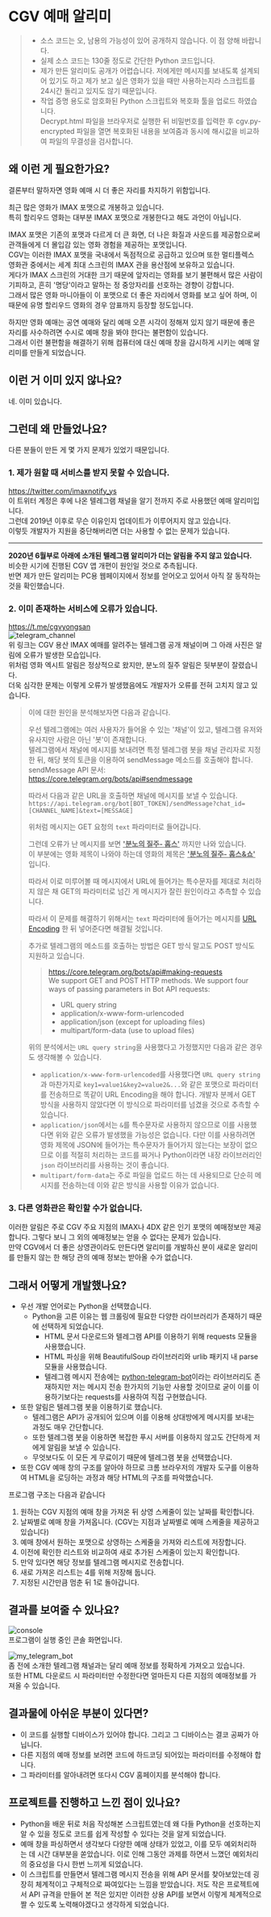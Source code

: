 # CGV 예매 알리미

> - 소스 코드는 오, 남용의 가능성이 있어 공개하지 않습니다. 이 점 양해 바랍니다.
> - 실제 소스 코드는 130줄 정도로 간단한 Python 코드입니다.
> - 제가 만든 알리미도 공개가 어렵습니다. 저에게만 메시지를 보내도록 설계되어 있기도 하고
  제가 보고 싶은 영화가 있을 때만 사용하는지라 스크립트를 24시간 돌리고 있지도 않기 때문입니다.
> - 작업 증명 용도로 암호화된 Python 스크립트와 복호화 툴을 업로드 하였습니다.  
  Decrypt.html 파일을 브라우저로 실행한 뒤 비밀번호를 입력한 후 cgv.py-encrypted 파일을 열면 복호화된 내용을 보여줌과 동시에 해시값을 비교하여 파일의 무결성을 검사합니다.

## 왜 이런 게 필요한가요?
결론부터 말하자면 영화 예매 시 더 좋은 자리를 차지하기 위함입니다.

최근 많은 영화가 IMAX 포맷으로 개봉하고 있습니다.  
특히 할리우드 영화는 대부분 IMAX 포맷으로 개봉한다고 해도 과언이 아닙니다.  

IMAX 포맷은 기존의 포맷과 다르게 더 큰 화면, 더 나은 화질과 사운드를 제공함으로써 관객들에게 더 몰입감 있는 영화 경험을 제공하는 포맷입니다.  
CGV는 이러한 IMAX 포맷을 국내에서 독점적으로 공급하고 있으며 또한 멀티플렉스 영화관 중에서는 세계 최대 스크린의 IMAX 관을 용산점에 보유하고 있습니다.  
게다가 IMAX 스크린의 거대한 크기 때문에 앞자리는 영화를 보기 불편해서 많은 사람이 기피하고, 흔히 '명당'이라고 말하는 정 중앙자리를 선호하는 경향이 강합니다.  
그래서 많은 영화 마니아들이 이 포맷으로 더 좋은 자리에서 영화를 보고 싶어 하며, 이 때문에 유명 할리우드 영화의 경우 암표까지 등장할 정도입니다.

하지만 영화 예매는 공연 예매와 달리 예매 오픈 시각이 정해져 있지 않기 때문에 좋은 자리를 사수하려면 수시로 예매 창을 봐야 한다는 불편함이 있습니다.  
그래서 이런 불편함을 해결하기 위해 컴퓨터에 대신 예매 창을 감시하게 시키는 예매 알리미를 만들게 되었습니다.

## 이런 거 이미 있지 않나요?
네. 이미 있습니다.

## 그런데 왜 만들었나요?
다른 분들이 만든 게 몇 가지 문제가 있었기 때문입니다.

### 1. 제가 원할 때 서비스를 받지 못할 수 있습니다.
<https://twitter.com/imaxnotify_ys>  
이 트위터 계정은 후에 나온 텔레그램 채널을 알기 전까지 주로 사용했던 예매 알리미입니다.  
그런데 2019년 이후로 무슨 이유인지 업데이트가 이루어지지 않고 있습니다.  
이렇듯 개발자가 지원을 중단해버리면 더는 사용할 수 없는 문제가 있습니다.

---
**2020년 6월부로 아래에 소개된 텔레그램 알리미가 더는 알림을 주지 않고 있습니다.**  
비슷한 시기에 진행된 CGV 앱 개편이 원인일 것으로 추측됩니다.  
반면 제가 만든 알리미는 PC용 웹페이지에서 정보를 얻어오고 있어서 아직 잘 동작하는 것을 확인했습니다.

### 2. 이미 존재하는 서비스에 오류가 있습니다.
<https://t.me/cgvyongsan>  
![telegram_channel](./images/telegram_channel.jpg)  
위 링크는 CGV 용산 IMAX 예매를 알려주는 텔레그램 공개 채널이며 그 아래 사진은 알림에 오류가 발생한 모습입니다.  
위처럼 영화 엑시트 알림은 정상적으로 왔지만, 분노의 질주 알림은 뒷부분이 잘렸습니다.  
더욱 심각한 문제는 이렇게 오류가 발생했음에도 개발자가 오류를 전혀 고치지 않고 있습니다.

> 이에 대한 원인을 분석해보자면 다음과 같습니다.
> 
> 우선 텔레그램에는 여러 사용자가 들어올 수 있는 '채널'이 있고, 텔레그램 유저와 유사지만 사람은 아닌 '봇'이 존재합니다.  
> 텔레그램에서 채널에 메시지를 보내려면 특정 텔레그램 봇을 채널 관리자로 지정한 뒤, 해당 봇의 토큰을 이용하여 sendMessage 메소드를 호출해야 합니다.  
> sendMessage API 문서: <https://core.telegram.org/bots/api#sendmessage>  
> 
> 따라서 다음과 같은 URL을 호출하면 채널에 메시지를 보낼 수 있습니다.  
> `https://api.telegram.org/bot[BOT_TOKEN]/sendMessage?chat_id=[CHANNEL_NAME]&text=[MESSAGE]`  
> 
> 위처럼 메시지는 GET 요청의 `text` 파라미터로 들어갑니다.  
> 
> 그런데 오류가 난 메시지를 보면 **<u>'분노의 질주- 홉스'</u>** 까지만 나와 있습니다.  
> 이 부분에는 영화 제목이 나와야 하는데 영화의 제목은 **<u>'분노의 질주- 홉스&쇼'</u>** 입니다.  
> 
> 따라서 이로 미루어볼 때 메시지에서 URL에 들어가는 특수문자를 제대로 처리하지 않은 채 GET의 파라미터로 넘긴 게 메시지가 잘린 원인이라고 추측할 수 있습니다.  
> 
> 따라서 이 문제를 해결하기 위해서는 `text` 파라미터에 들어가는 메시지를 [URL Encoding](https://ko.wikipedia.org/wiki/%ED%8D%BC%EC%84%BC%ED%8A%B8_%EC%9D%B8%EC%BD%94%EB%94%A9) 한 뒤 넣어준다면 해결될 것입니다.

> 추가로 텔레그램의 메소드를 호출하는 방법은 GET 방식 말고도 POST 방식도 지원하고 있습니다.
>> <https://core.telegram.org/bots/api#making-requests>  
>> We support GET and POST HTTP methods. We support four ways of passing parameters in Bot API requests:
>> - URL query string
>> - application/x-www-form-urlencoded
>> - application/json (except for uploading files)
>> - multipart/form-data (use to upload files)  
> 
> 위의 분석에서는 `URL query string`을 사용했다고 가정했지만 다음과 같은 경우도 생각해볼 수 있습니다.
> - `application/x-www-form-urlencoded`를 사용했다면 `URL query string`과 마찬가지로 `key1=value1&key2=value2&...`와 같은 포맷으로 파라미터를 전송하므로 똑같이 URL Encoding을 해야 합니다. 개발자 분께서 GET 방식을 사용하지 않았다면 이 방식으로 파라미터를 넘겼을 것으로 추측할 수 있습니다.
> - `application/json`에서는 `&`를 특수문자로 사용하지 않으므로 이를 사용했다면 위와 같은 오류가 발생했을 가능성은 없습니다. 다만 이를 사용하려면 영화 제목에 JSON에 들어가는 특수문자가 들어가지 않는다는 보장이 없으므로 이를 적절히 처리하는 코드를 짜거나 Python이라면 내장 라이브러리인 `json` 라이브러리를 사용하는 것이 좋습니다.
> - `multipart/form-data`는 주로 파일을 업로드 하는 데 사용되므로 단순히 메시지를 전송하는데 이와 같은 방식을 사용할 이유가 없습니다.

### 3. 다른 영화관은 확인할 수가 없습니다.
이러한 알림은 주로 CGV 주요 지점의 IMAX나 4DX 같은 인기 포맷의 예매정보만 제공합니다. 그렇다 보니 그 외의 예매정보는 얻을 수 없다는 문제가 있습니다.  
만약 CGV에서 더 좋은 상영관이라도 만든다면 알리미를 개발하신 분이 새로운 알리미를 만들지 않는 한 해당 관의 예매 정보는 받아올 수가 없습니다.

## 그래서 어떻게 개발했나요?
- 우선 개발 언어로는 Python을 선택했습니다.
  - Python을 고른 이유는 웹 크롤링에 필요한 다양한 라이브러리가 존재하기 때문에 선택하게 되었습니다.
    - HTML 문서 다운로드와 텔레그램 API를 이용하기 위해 requests 모듈을 사용했습니다.  
    - HTML 파싱을 위해 BeautifulSoup 라이브러리와 urlib 패키지 내 parse 모듈을 사용했습니다.  
    - 텔레그램 메시지 전송에는 [python-telegram-bot](https://github.com/python-telegram-bot/python-telegram-bot)이라는 라이브러리도 존재하지만 저는 메시지 전송 한가지의 기능만 사용할 것이므로 굳이 이를 이용하기보다는 requests를 사용하여 직접 구현했습니다.
- 또한 알림은 텔레그램 봇을 이용하기로 했습니다.
  - 텔레그램은 API가 공개되어 있으며 이를 이용해 상대방에게 메시지를 보내는 과정도 매우 간단합니다.
  - 또한 텔레그램 봇을 이용하면 복잡한 푸시 서버를 이용하지 않고도 간단하게 저에게 알림을 보낼 수 있습니다.
  - 무엇보다도 이 모든 게 무료이기 때문에 텔레그램 봇을 선택했습니다.
- 또한 CGV 예매 창의 구조를 알아야 하므로 크롬 브라우저의 개발자 도구를 이용하여 HTML을 로딩하는 과정과 해당 HTML의 구조를 파악했습니다.

프로그램 구조는 다음과 같습니다
1. 원하는 CGV 지점의 예매 창을 가져온 뒤 상영 스케줄이 있는 날짜를 확인합니다.
2. 날짜별로 예매 창을 가져옵니다. (CGV는 지점과 날짜별로 예매 스케줄을 제공하고 있습니다)
3. 예매 창에서 원하는 포맷으로 상영하는 스케줄을 가져와 리스트에 저장합니다.
4. 이전에 확인한 리스트와 비교하여 새로 추가된 스케줄이 있는지 확인합니다.
5. 만약 있다면 해당 정보를 텔레그램 메시지로 전송합니다.
6. 새로 가져온 리스트는 4를 위해 저장해 둡니다.
7. 지정된 시간만큼 멈춘 뒤 1로 돌아갑니다.

## 결과를 보여줄 수 있나요?
![console](./images/console.png)  
프로그램이 실행 중인 콘솔 화면입니다.

![my_telegram_bot](./images/my_telegram_bot.jpg)  
좀 전에 소개한 텔레그램 채널과는 달리 예매 정보를 정확하게 가져오고 있습니다.  
또한 HTML 다운로드 시 파라미터만 수정한다면 얼마든지 다른 지점의 예매정보를 가져올 수 있습니다.

## 결과물에 아쉬운 부분이 있다면?
* 이 코드를 실행할 디바이스가 있어야 합니다. 그리고 그 디바이스는 결코 공짜가 아닙니다.  
* 다른 지점의 예매 정보를 보려면 코드에 하드코딩 되어있는 파라미터를 수정해야 합니다.
* 그 파라미터를 알아내려면 또다시 CGV 홈페이지를 분석해야 합니다.

## 프로젝트를 진행하고 느낀 점이 있나요?
- Python을 배운 뒤로 처음 작성해본 스크립트였는데 왜 다들 Python을 선호하는지 알 수 있을 정도로 코드를 쉽게 작성할 수 있다는 것을 알게 되었습니다.  
- 예매 창을 파싱하면서 생각보다 다양한 예매 상태가 있었고, 이를 모두 예외처리하는 데 시간 대부분을 쏟았습니다. 이로 인해 그동안 과제를 하면서 느꼈던 예외처리의 중요성을 다시 한번 느끼게 되었습니다.  
- 이 스크립트를 만들면서 텔레그램 메시지 전송을 위해 API 문서를 찾아보았는데 굉장히 체계적이고 구체적으로 짜여있다는 느낌을 받았습니다. 저도 작은 프로젝트에서 API 규격을 만들어 본 적은 있지만 이러한 상용 API를 보면서 이렇게 체계적으로 짤 수 있도록 노력해야겠다고 생각하게 되었습니다.
